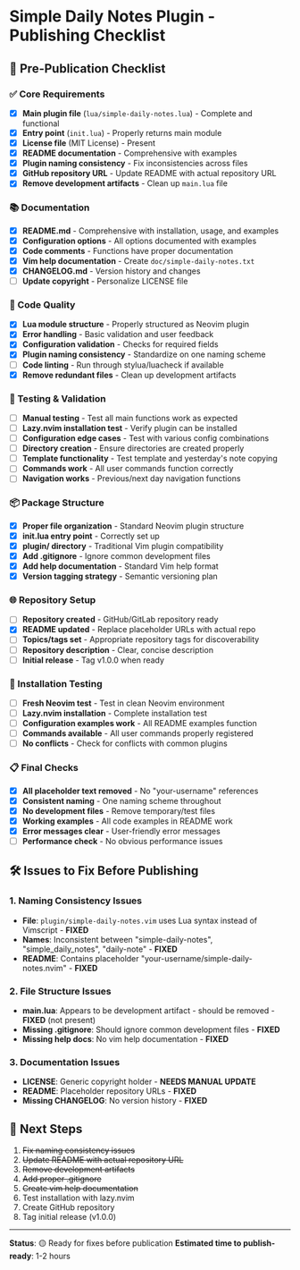 # Simple Daily Notes Plugin - Publishing Checklist

## 🚀 Pre-Publication Checklist

### ✅ Core Requirements
- [x] **Main plugin file** (`lua/simple-daily-notes.lua`) - Complete and functional
- [x] **Entry point** (`init.lua`) - Properly returns main module
- [x] **License file** (MIT License) - Present
- [x] **README documentation** - Comprehensive with examples
- [x] **Plugin naming consistency** - Fix inconsistencies across files
- [x] **GitHub repository URL** - Update README with actual repository URL
- [x] **Remove development artifacts** - Clean up `main.lua` file

### 📚 Documentation
- [x] **README.md** - Comprehensive with installation, usage, and examples
- [x] **Configuration options** - All options documented with examples
- [x] **Code comments** - Functions have proper documentation
- [x] **Vim help documentation** - Create `doc/simple-daily-notes.txt`
- [x] **CHANGELOG.md** - Version history and changes
- [ ] **Update copyright** - Personalize LICENSE file

### 🔧 Code Quality
- [x] **Lua module structure** - Properly structured as Neovim plugin
- [x] **Error handling** - Basic validation and user feedback
- [x] **Configuration validation** - Checks for required fields
- [x] **Plugin naming consistency** - Standardize on one naming scheme
- [ ] **Code linting** - Run through stylua/luacheck if available
- [x] **Remove redundant files** - Clean up development artifacts

### 🧪 Testing & Validation
- [ ] **Manual testing** - Test all main functions work as expected
- [ ] **Lazy.nvim installation test** - Verify plugin can be installed
- [ ] **Configuration edge cases** - Test with various config combinations
- [ ] **Directory creation** - Ensure directories are created properly
- [ ] **Template functionality** - Test template and yesterday's note copying
- [ ] **Commands work** - All user commands function correctly
- [ ] **Navigation works** - Previous/next day navigation functions

### 📦 Package Structure
- [x] **Proper file organization** - Standard Neovim plugin structure
- [x] **init.lua entry point** - Correctly set up
- [x] **plugin/ directory** - Traditional Vim plugin compatibility
- [x] **Add .gitignore** - Ignore common development files
- [x] **Add help documentation** - Standard Vim help format
- [x] **Version tagging strategy** - Semantic versioning plan

### 🌐 Repository Setup
- [ ] **Repository created** - GitHub/GitLab repository ready
- [x] **README updated** - Replace placeholder URLs with actual repo
- [ ] **Topics/tags set** - Appropriate repository tags for discoverability
- [ ] **Repository description** - Clear, concise description
- [ ] **Initial release** - Tag v1.0.0 when ready

### 🔄 Installation Testing
- [ ] **Fresh Neovim test** - Test in clean Neovim environment
- [ ] **Lazy.nvim installation** - Complete installation test
- [ ] **Configuration examples work** - All README examples function
- [ ] **Commands available** - All user commands properly registered
- [ ] **No conflicts** - Check for conflicts with common plugins

### 📋 Final Checks
- [x] **All placeholder text removed** - No "your-username" references
- [x] **Consistent naming** - One naming scheme throughout
- [x] **No development files** - Remove temporary/test files
- [x] **Working examples** - All code examples in README work
- [x] **Error messages clear** - User-friendly error messages
- [ ] **Performance check** - No obvious performance issues

## 🛠️ Issues to Fix Before Publishing

### 1. Naming Consistency Issues
- **File**: `plugin/simple-daily-notes.vim` uses Lua syntax instead of Vimscript - **FIXED**
- **Names**: Inconsistent between "simple-daily-notes", "simple_daily_notes", "daily-note" - **FIXED**
- **README**: Contains placeholder "your-username/simple-daily-notes.nvim" - **FIXED**

### 2. File Structure Issues
- **main.lua**: Appears to be development artifact - should be removed - **FIXED** (not present)
- **Missing .gitignore**: Should ignore common development files - **FIXED**
- **Missing help docs**: No vim help documentation - **FIXED**

### 3. Documentation Issues
- **LICENSE**: Generic copyright holder - **NEEDS MANUAL UPDATE**
- **README**: Placeholder repository URLs - **FIXED**
- **Missing CHANGELOG**: No version history - **FIXED**

## 🚀 Next Steps
1. ~~Fix naming consistency issues~~
2. ~~Update README with actual repository URL~~
3. ~~Remove development artifacts~~
4. ~~Add proper .gitignore~~
5. ~~Create vim help documentation~~
6. Test installation with lazy.nvim
7. Create GitHub repository
8. Tag initial release (v1.0.0)

---

**Status**: 🟡 Ready for fixes before publication
**Estimated time to publish-ready**: 1-2 hours
